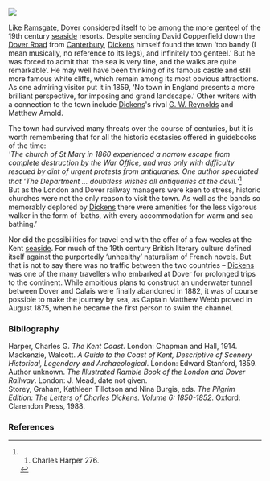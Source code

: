 <a href="https://dev.visual-essays.app"><img src="https://dev-visual-essays.netlify.app/images/ve-button.png"></a>
<param ve-config title="Dover in the 19th century" author="Professor Carolyn Oulton" layout="vtl" banner="/images/banners/19c.jpg">

<param ve-entity eid="Q179224" aliases="Dover">

Like [Ramsgate](dickens/19c-ramsgate), Dover considered itself to be among the more genteel of the 19th century [seaside](/19c/19c-seaside) resorts. Despite sending David Copperfield down the [Dover Road](dickens/david-copperfield-dover-road) from [Canterbury](dickens/david-copperfield-canterbury), [Dickens](dickens/dickens-biography) himself found the town ‘too bandy (I mean musically, no reference to its legs), and infinitely too genteel.’ But he was forced to admit that ‘the sea is very fine, and the walks are quite remarkable’.   He may well have been thinking of its famous castle and still more famous white cliffs, which remain among its most obvious attractions. As one admiring visitor put it in 1859, ‘No town in England presents a more brilliant perspective, for imposing and grand landscape.’  Other writers with a connection to the town include [Dickens](dickens-biography)'s rival [G. W. Reynolds](19c/19c-reynoldsgwm-biography) and Matthew Arnold.
<param ve-image url="/dickens/images/DoverCastle.jpg" label="Dover Castle" attribution="©The British Library Board c13874-64">

The town had survived many threats over the course of centuries, but it is worth remembering that for all the historic ecstasies offered in guidebooks of the time:   
_'The church of St Mary in 1860 experienced a narrow escape from complete destruction by the War Office, and was only with difficulty rescued by dint of urgent protests from antiquaries. One author speculated that 'The Department ... doubtless wishes all antiquaries at the devil._'[^ref1]   
But as the London and Dover railway managers were keen to stress, historic churches were not the only reason to visit the town. As well as the bands so memorably deplored by [Dickens](dickens/dickens-biography) there were amenities for the less vigorous walker in the form of ‘baths, with every accommodation for warm and sea bathing.’  
<param ve-image url="/dickens/images/DoverfromShakespearsCliff.jpg" label="Dover from Shakespeare Cliff" attribution="©The British Library Board c13874-63">

Nor did the possibilities for travel end with the offer of a few weeks at the Kent [seaside](19c-seaside). For much of the 19th century British literary culture defined itself against the purportedly ‘unhealthy’ naturalism of French novels. But that is not to say there was no traffic between the two countries – [Dickens](/dickens/dickens-biography) was one of the many travellers who embarked at Dover for prolonged trips to the continent. While ambitious plans to construct an underwater [tunnel](https://blog.nationalarchives.gov.uk/triumph-hope-evidence/) between Dover and Calais were finally abandoned in 1882,   it was of course possible to make the journey by sea, as Captain Matthew Webb proved in August 1875, when he became the first person to swim the channel.
<param ve-image url="https://upload.wikimedia.org/wikipedia/commons/thumb/b/b4/A_head_to_torso_portrait_of_Captain_Matthew_Webb_from_the_Illustrated_London_News_RMG_58-6048.tiff/lossy-page1-4688px-A_head_to_torso_portrait_of_Captain_Matthew_Webb_from_the_Illustrated_London_News_RMG_58-6048.tiff.jpg" label="Captain Matthew Webb" attribution="ILN StaffThe Illustrated London News, Public domain, via Wikimedia Commons">

### Bibliography
Harper, Charles G. _The Kent Coast_. London: Chapman and Hall, 1914.  
Mackenzie, Walcott. _A Guide to the Coast of Kent, Descriptive of Scenery Historical, Legendary and Archaeological_. London: Edward Stanford, 1859.  
Author unknown. _The Illustrated Ramble Book of the London and Dover Railway_. London: J. Mead, date not given.  
Storey, Graham, Kathleen Tillotson and Nina Burgis, eds. _The Pilgrim Edition: The Letters of Charles Dickens. Volume 6: 1850-1852_. Oxford: Clarendon Press, 1988.  
<param ve-image url="/dickens/images/FortAmherst.jpg" label="Fort Amherst -[sic] actually Archcliff Fort" attribution="©The British Library Board maps_k_top_16_48_g">

### References
[^ref1]: 1. Charles Harper 276.

